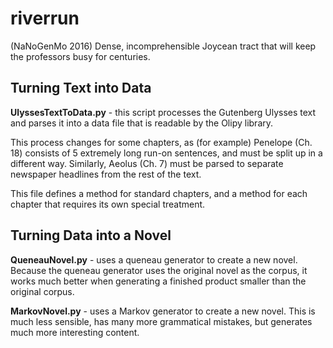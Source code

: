 # riverrun

(NaNoGenMo 2016) Dense, incomprehensible Joycean tract that will keep the professors busy for centuries.

## Turning Text into Data

**UlyssesTextToData.py**  - this script processes the Gutenberg Ulysses text 
and parses it into a data file that is readable by the Olipy library.

This process changes for some chapters, as (for example) Penelope (Ch. 18) 
consists of 5 extremely long run-on sentences, and must be split up in a different way.
Similarly, Aeolus (Ch. 7) must be parsed to separate newspaper headlines from the rest 
of the text.

This file defines a method for standard chapters, and a method for each chapter
that requires its own special treatment.

## Turning Data into a Novel

**QueneauNovel.py** - uses a queneau generator to create a new novel. 
Because the queneau generator uses the original novel as the corpus,
it works much better when generating a finished product smaller than
the original corpus.

**MarkovNovel.py** - uses a Markov generator to create a new novel.
This is much less sensible, has many more grammatical mistakes,
but generates much more interesting content.

